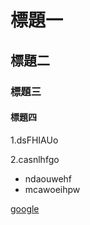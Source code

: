 # 標題一
## 標題二
### 標題三
#### 標題四

1.dsFHIAUo

2.casnlhfgo

* ndaouwehf
* mcawoeihpw


[google](https://www.google.com.tw/)
